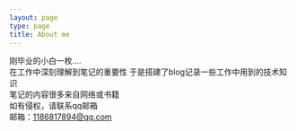 ```yaml
---
layout: page
type: page
title: About me
---
```

刚毕业的小白一枚....  
在工作中深刻理解到笔记的重要性
于是搭建了blog记录一些工作中用到的技术知识  
笔记的内容很多来自网络或书籍    
如有侵权，请联系qq邮箱  
邮箱：1186817894@qq.com  
